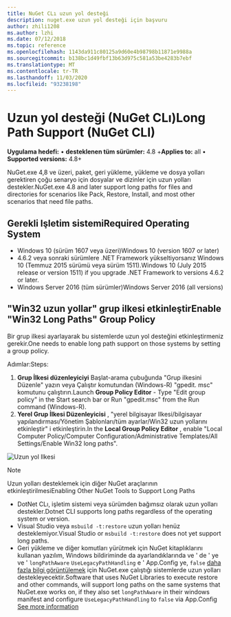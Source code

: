 ```yaml
---
title: NuGet CLı uzun yol desteği
description: nuget.exe uzun yol desteği için başvuru
author: zhili1208
ms.author: lzhi
ms.date: 07/12/2018
ms.topic: reference
ms.openlocfilehash: 1143da911c80125a9d60e4b98798b11871e9988a
ms.sourcegitcommit: b138bc1d49fbf13b63d975c581a53be4283b7ebf
ms.translationtype: MT
ms.contentlocale: tr-TR
ms.lasthandoff: 11/03/2020
ms.locfileid: "93238198"
---
```

# <a name="long-path-support-nuget-cli"></a><span data-ttu-id="342b0-103">Uzun yol desteği (NuGet CLı)</span><span class="sxs-lookup"><span data-stu-id="342b0-103">Long Path Support (NuGet CLI)</span></span>

<span data-ttu-id="342b0-104">**Uygulama hedefi:** &bullet; **desteklenen tüm sürümler:** 4.8 +</span><span class="sxs-lookup"><span data-stu-id="342b0-104">**Applies to:** all &bullet; **Supported versions:** 4.8+</span></span>

<span data-ttu-id="342b0-105">NuGet.exe 4,8 ve üzeri, paket, geri yükleme, yükleme ve dosya yolları gerektiren çoğu senaryo için dosyalar ve dizinler için uzun yolları destekler.</span><span class="sxs-lookup"><span data-stu-id="342b0-105">NuGet.exe 4.8 and later support long paths for files and directories for scenarios like Pack, Restore, Install, and most other scenarios that need file paths.</span></span>

## <a name="required-operating-system"></a><span data-ttu-id="342b0-106">Gerekli Işletim sistemi</span><span class="sxs-lookup"><span data-stu-id="342b0-106">Required Operating System</span></span>

-   <span data-ttu-id="342b0-107">Windows 10 (sürüm 1607 veya üzeri)</span><span class="sxs-lookup"><span data-stu-id="342b0-107">Windows 10 (version 1607 or later)</span></span>
-   <span data-ttu-id="342b0-108">4.6.2 veya sonraki sürümlere .NET Framework yükseltiyorsanız Windows 10 (Temmuz 2015 sürümü veya sürüm 1511).</span><span class="sxs-lookup"><span data-stu-id="342b0-108">Windows 10 (July 2015 release or version 1511) if you upgrade .NET Framework to versions 4.6.2 or later.</span></span>
-   <span data-ttu-id="342b0-109">Windows Server 2016 (tüm sürümler)</span><span class="sxs-lookup"><span data-stu-id="342b0-109">Windows Server 2016 (all versions)</span></span>

## <a name="enable-win32-long-paths-group-policy"></a><span data-ttu-id="342b0-110">"Win32 uzun yollar" grup ilkesi etkinleştir</span><span class="sxs-lookup"><span data-stu-id="342b0-110">Enable "Win32 Long Paths" Group Policy</span></span>

<span data-ttu-id="342b0-111">Bir grup ilkesi ayarlayarak bu sistemlerde uzun yol desteğini etkinleştirmeniz gerekir.</span><span class="sxs-lookup"><span data-stu-id="342b0-111">One needs to enable long path support on those systems by setting a group policy.</span></span>

<span data-ttu-id="342b0-112">Adımlar:</span><span class="sxs-lookup"><span data-stu-id="342b0-112">Steps:</span></span>
1. <span data-ttu-id="342b0-113">**Grup İlkesi düzenleyiciyi** Başlat-arama çubuğunda "Grup ilkesini Düzenle" yazın veya Çalıştır komutundan (Windows-R) "gpedit. msc" komutunu çalıştırın.</span><span class="sxs-lookup"><span data-stu-id="342b0-113">Launch **Group Policy Editor** - Type "Edit group policy" in the Start search bar or Run "gpedit.msc" from the Run command (Windows-R).</span></span>
2. <span data-ttu-id="342b0-114">**Yerel Grup İlkesi Düzenleyicisi** , "yerel bilgisayar Ilkesi/bilgisayar yapılandırması/Yönetim Şablonları/tüm ayarlar/Win32 uzun yollarını etkinleştir" i etkinleştirin.</span><span class="sxs-lookup"><span data-stu-id="342b0-114">In the **Local Group Policy Editor** , enable "Local Computer Policy/Computer Configuration/Administrative Templates/All Settings/Enable Win32 long paths".</span></span>

![Uzun yol Ilkesi](media/LongPathPolicy.png)


> [!Note]
> <span data-ttu-id="342b0-116">Uzun yolları desteklemek için diğer NuGet araçlarının etkinleştirilmesi</span><span class="sxs-lookup"><span data-stu-id="342b0-116">Enabling Other NuGet Tools to Support Long Paths</span></span>
>
> -   <span data-ttu-id="342b0-117">DotNet CLı, işletim sistemi veya sürümden bağımsız olarak uzun yolları destekler.</span><span class="sxs-lookup"><span data-stu-id="342b0-117">Dotnet CLI supports long paths regardless of the operating system or version.</span></span>
> -   <span data-ttu-id="342b0-118">Visual Studio veya `msbuild -t:restore` uzun yolları henüz desteklemiyor.</span><span class="sxs-lookup"><span data-stu-id="342b0-118">Visual Studio or `msbuild -t:restore` does not yet support long paths.</span></span>
> -   <span data-ttu-id="342b0-119">Geri yükleme ve diğer komutları yürütmek için NuGet kitaplıklarını kullanan yazılım, Windows bildiriminde da ayarlandıklarında ve ' de ' ye ve ' `longPathAware` `UseLegacyPathHandling` e ' App.Config ye, `false` [daha fazla bilgi görüntülemek](/archive/blogs/jeremykuhne/net-4-6-2-and-long-paths-on-windows-10) için NuGet.exe çalıştığı sistemlerde uzun yolları destekleyecektir.</span><span class="sxs-lookup"><span data-stu-id="342b0-119">Software that uses NuGet Libraries to execute restore and other commands, will support long paths on the same systems that NuGet.exe works on, if they also set `longPathAware` in their windows manifest and configure `UseLegacyPathHandling` to `false` via App.Config [See more information](/archive/blogs/jeremykuhne/net-4-6-2-and-long-paths-on-windows-10)</span></span>